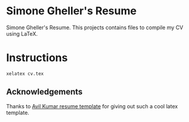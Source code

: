 # Simone Gheller's Resume

Simone Gheller's Resume. This projects contains files to compile my CV using LaTeX.

# Instructions

```
xelatex cv.tex
```

## Acknowledgements

Thanks to  [Avil Kumar resume template](https://github.com/avinal/resume) for giving out such a cool latex template.
